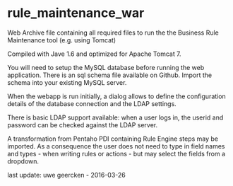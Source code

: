 rule_maintenance_war
====================

Web Archive file containing all required files to run the the Business Rule Maintenance tool (e.g. using Tomcat)

Compiled with Jave 1.6 and optimized for Apache Tomcat 7.

You will need to setup the MySQL database before running the web application. There is an sql schema file available on Github. Import the schema into your existing MySQL server.

When the webapp is run initially, a dialog allows to define the configuration details of the database connection and the LDAP settings.

There is basic LDAP support available: when a user logs in, the userid and password can be checked against the LDAP server.

A transformation from Pentaho PDI containing Rule Engine steps may be imported. As a consequence the user does not need to type in field names and types - when writing rules or actions - but may select the fields from a dropdown.

last update: uwe geercken - 2016-03-26
